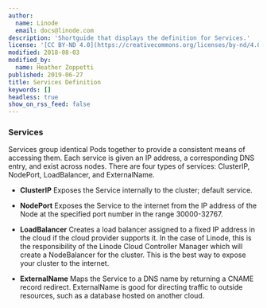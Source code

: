```yaml
---
author:
  name: Linode
  email: docs@linode.com
description: 'Shortguide that displays the definition for Services.'
license: '[CC BY-ND 4.0](https://creativecommons.org/licenses/by-nd/4.0)'
modified: 2018-08-03
modified_by:
  name: Heather Zoppetti
published: 2019-06-27
title: Services Definition
keywords: []
headless: true
show_on_rss_feed: false
---
```


### Services

Services group identical Pods together to provide a consistent means of accessing them. Each service is given an IP address, a corresponding DNS entry, and exist across nodes. There are four types of services: ClusterIP, NodePort, LoadBalancer, and ExternalName.

 - **ClusterIP** Exposes the Service internally to the cluster; default service.

 - **NodePort** Exposes the Service to the internet from the IP address of the Node at the specified port number in the range 30000-32767.

 - **LoadBalancer** Creates a load balancer assigned to a fixed IP address in the cloud if the cloud provider supports it. In the case of Linode, this is the responsibility of the Linode Cloud Controller Manager which will create a NodeBalancer for the cluster. This is the best way to expose your cluster to the internet.

 - **ExternalName** Maps the Service to a DNS name by returning a CNAME record redirect. ExternalName is good for directing traffic to outside resources, such as a database hosted on another cloud.